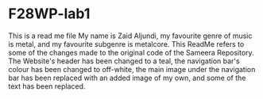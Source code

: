 # F28WP-lab1

This is a read me file
My name is Zaid Aljundi, my favourite genre of music is metal, and my favourite subgenre is metalcore. This ReadMe refers to some of the changes made to the original code of the Sameera Repository. The Website's header has been changed to a teal, the navigation bar's colour has been changed to off-white, the main image under the navigation bar has been replaced with an added image of my own, and some of the text has been replaced.

